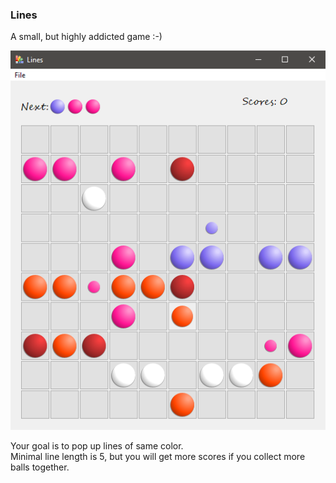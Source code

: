 ### Lines

A small, but highly addicted game :-)

![Game interface](./screenshot.PNG)

Your goal is to pop up lines of same color.  
Minimal line length is 5, but you will get more scores if you collect more balls together.
